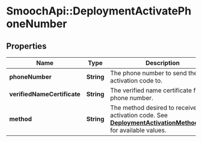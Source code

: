 # SmoochApi::DeploymentActivatePhoneNumber

## Properties
Name | Type | Description | Notes
------------ | ------------- | ------------- | -------------
**phoneNumber** | **String** | The phone number to send the activation code to. | 
**verifiedNameCertificate** | **String** | The verified name certificate for the phone number. | 
**method** | **String** | The method desired to receive the activation code. See [**DeploymentActivationMethodEnum**](Enums.md#DeploymentActivationMethodEnum) for available values. | 


